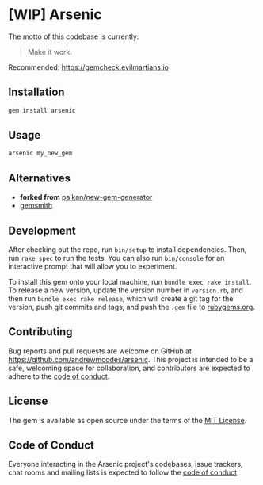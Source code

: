 # [WIP] Arsenic

The motto of this codebase is currently:

> Make it work.

Recommended: https://gemcheck.evilmartians.io

## Installation

```sh
gem install arsenic
```

## Usage

```sh
arsenic my_new_gem
```

## Alternatives

- **forked from** [palkan/new-gem-generator](https://github.com/palkan/new-gem-generator)
- [gemsmith](https://github.com/bkuhlmann/gemsmith)

## Development

After checking out the repo, run `bin/setup` to install dependencies. Then, run `rake spec` to run the tests. You can also run `bin/console` for an interactive prompt that will allow you to experiment.

To install this gem onto your local machine, run `bundle exec rake install`. To release a new version, update the version number in `version.rb`, and then run `bundle exec rake release`, which will create a git tag for the version, push git commits and tags, and push the `.gem` file to [rubygems.org](https://rubygems.org).

## Contributing

Bug reports and pull requests are welcome on GitHub at https://github.com/andrewmcodes/arsenic. This project is intended to be a safe, welcoming space for collaboration, and contributors are expected to adhere to the [code of conduct](https://github.com/andrewmcodes/arsenic/blob/master/CODE_OF_CONDUCT.md).

## License

The gem is available as open source under the terms of the [MIT License](https://opensource.org/licenses/MIT).

## Code of Conduct

Everyone interacting in the Arsenic project's codebases, issue trackers, chat rooms and mailing lists is expected to follow the [code of conduct](https://github.com/andrewmcodes/arsenic/blob/master/CODE_OF_CONDUCT.md).

